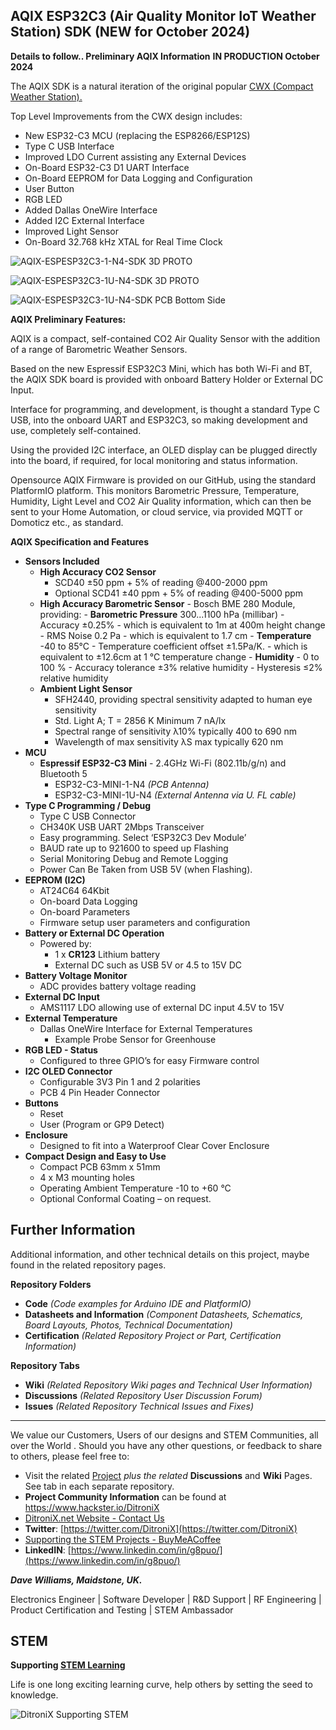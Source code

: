 ## AQIX ESP32C3 (Air Quality Monitor IoT Weather Station) SDK  (NEW for October 2024)

**Details to follow..  Preliminary AQIX Information**  **IN PRODUCTION October 2024**

The AQIX SDK is a natural iteration of the original popular [CWX (Compact Weather Station).](https://github.com/DitroniX/CWX-Compact-Weather-Station)

Top Level Improvements from the CWX design includes:

 - New ESP32-C3 MCU (replacing the ESP8266/ESP12S)
 - Type C USB Interface
 - Improved LDO Current assisting any External Devices
 - On-Board ESP32-C3 D1 UART Interface
 - On-Board EEPROM for Data Logging and Configuration
 - User Button
 - RGB LED
 - Added Dallas OneWire Interface
 - Added I2C External Interface
 - Improved Light Sensor
 - On-Board 32.768 kHz XTAL for Real Time Clock

![AQIX-ESPESP32C3-1-N4-SDK 3D PROTO](https://github.com/DitroniX/AQIX-Air-Quality-Monitor-IoT-Weather-Station/blob/main/Datasheets%20and%20Information/AQIX-ESPESP32C3-1-N4-SDK%20v1.2409.100-PROTO_PCA_top.png)

![AQIX-ESPESP32C3-1U-N4-SDK 3D PROTO](https://github.com/DitroniX/AQIX-Air-Quality-Monitor-IoT-Weather-Station/blob/main/Datasheets%20and%20Information/AQIX-ESPESP32C3-1U-N4-SDK%20v1.2409.100-PROTO_PCA_top.png)

![AQIX-ESPESP32C3-1U-N4-SDK PCB Bottom Side](https://github.com/DitroniX/AQIX-Air-Quality-Monitor-IoT-Weather-Station/blob/main/Datasheets%20and%20Information/AQIX-ESPESP32C3-1-N4-SDK%20v1.2409.100-PROTO_PCA_bottom.png)

**AQIX Preliminary Features:**

AQIX is a compact, self-contained CO2 Air Quality Sensor with the addition of a range of Barometric Weather Sensors.

Based on the new Espressif ESP32C3 Mini, which has both Wi-Fi and BT, the AQIX SDK board is provided with onboard Battery Holder or External DC Input.

Interface for programming, and development, is thought a standard Type C USB, into the onboard UART and ESP32C3, so making development and use, completely self-contained.

Using the provided I2C interface, an OLED display can be plugged directly into the board, if required, for local monitoring and status information.

Opensource AQIX Firmware is provided on our GitHub, using the standard PlatformIO platform. This monitors Barometric Pressure, Temperature, Humidity, Light Level and CO2 Air Quality information, which can then be sent to your Home Automation, or cloud service, via provided MQTT or Domoticz etc., as standard.


**AQIX Specification and Features**

- **Sensors Included**
  - **High Accuracy CO2 Sensor**
	  - SCD40 ±50 ppm + 5% of reading @400-2000 ppm
	  - Optional SCD41 ±40 ppm + 5% of reading @400-5000 ppm
  - **High Accuracy Barometric Sensor**
		  - Bosch BME 280 Module, providing:
		-   **Barometric Pressure**  300...1100 hPa (millibar)
		    -   Accuracy ±0.25%
	        -   which is equivalent to 1m at 400m height change
		    -   RMS Noise 0.2 Pa
		        -   which is equivalent to 1.7 cm
		-   **Temperature**  -40 to 85°C
		    -   Temperature coefficient offset ±1.5Pa/K.
		        -   which is equivalent to ±12.6cm at 1 °C temperature change
		-   **Humidity**
			    -   0 to 100 %
			    -   Accuracy tolerance ±3% relative humidity
			    -   Hysteresis ≤2% relative humidity
  - **Ambient Light Sensor**
	  - SFH2440, providing spectral sensitivity adapted to human eye sensitivity
	-   Std. Light A; T = 2856 K Minimum 7 nA/lx
	-   Spectral range of sensitivity λ10% typically 400 to 690 nm
	-   Wavelength of max sensitivity λS max typically 620 nm
- **MCU**
  - **Espressif ESP32-C3 Mini** - 2.4GHz Wi-Fi (802.11b/g/n) and Bluetooth 5
    - ESP32-C3-MINI-1-N4 *(PCB Antenna)*
    - ESP32-C3-MINI-1U-N4 *(External Antenna via U. FL cable)*
- **Type C Programming / Debug**
  - Type C USB Connector
  - CH340K USB UART 2Mbps Transceiver
  - Easy programming.  Select ‘ESP32C3 Dev Module’
  - BAUD rate up to 921600 to speed up Flashing
  - Serial Monitoring Debug and Remote Logging
  - Power Can Be Taken from USB 5V (when Flashing).
- **EEPROM (I2C)**
  - AT24C64 64Kbit
  - On-board Data Logging
  - On-board Parameters
  - Firmware setup user parameters and configuration
- **Battery or External DC Operation**
	-   Powered by:
	    -   1 x  **CR123**  Lithium battery
	    - External DC such as USB 5V or 4.5 to 15V DC
- **Battery Voltage Monitor**
	 - ADC provides battery voltage reading
- **External DC Input**
	- AMS1117 LDO allowing use of external DC input 4.5V to 15V
- **External Temperature**
  - Dallas OneWire Interface for External Temperatures
    - Example Probe Sensor for Greenhouse
- **RGB LED - Status**
  - Configured to three GPIO’s for easy Firmware control
- **I2C OLED Connector**
  - Configurable 3V3 Pin 1 and 2 polarities
  - PCB 4 Pin Header Connector
- **Buttons**
  - Reset
  - User (Program or GP9 Detect)
- **Enclosure**
  - Designed to fit into a Waterproof Clear Cover Enclosure
- **Compact Design and Easy to Use**
  - Compact PCB 63mm x 51mm
  - 4 x M3 mounting holes
  - Operating Ambient Temperature -10 to +60 °C
  - Optional Conformal Coating – on request.

## **Further Information**

Additional information, and other technical details on this project, maybe found in the related repository pages.

**Repository Folders**

 - **Code** *(Code examples for Arduino  IDE and PlatformIO)*
 -  **Datasheets and Information** *(Component Datasheets, Schematics, Board Layouts, Photos, Technical Documentation)*
 - **Certification** *(Related Repository Project or Part, Certification Information)*

**Repository Tabs**

 - **Wiki** *(Related Repository Wiki pages and Technical User Information)*
 - **Discussions** *(Related Repository User Discussion Forum)*
 - **Issues** *(Related Repository Technical Issues and Fixes)*

***

We value our Customers, Users of our designs and STEM Communities, all over the World . Should you have any other questions, or feedback to share to others, please feel free to:

* Visit the related [Project](https://github.com/DitroniX?tab=repositories) *plus the related* **Discussions** and **Wiki** Pages.  See tab in each separate repository.
* **Project Community Information** can be found at https://www.hackster.io/DitroniX
* [DitroniX.net Website - Contact Us](https://ditronix.net/contact/)
* **Twitter**: [https://twitter.com/DitroniX](https://twitter.com/DitroniX)
* [Supporting the STEM Projects - BuyMeACoffee](https://www.buymeacoffee.com/DitroniX)
*  **LinkedIN**: [https://www.linkedin.com/in/g8puo/](https://www.linkedin.com/in/g8puo/)

***Dave Williams, Maidstone, UK.***

Electronics Engineer | Software Developer | R&D Support | RF Engineering | Product Certification and Testing | STEM Ambassador

## STEM

**Supporting [STEM Learning](https://www.stem.org.uk/)**

Life is one long exciting learning curve, help others by setting the seed to knowledge.

![DitroniX Supporting STEM](https://hackster.imgix.net/uploads/attachments/1606838/stem_ambassador_-_100_volunteer_badge_edxfxlrfbc1_bjdqharfoe1_xbqi2KUcri.png?auto=compress%2Cformat&w=540&fit=max)

